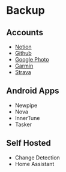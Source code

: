 # Backup

## Accounts
- [Notion](https://www.notion.so/help/export-your-content#export-your-entire-workspace)
- [Github](https://github.com/settings/admin)
- [Google Photo](https://takeout.google.com/settings/takeout)
- [Garmin](https://www.garmin.com/en-SG/account/datamanagement)
- [Strava](https://www.strava.com/athlete/delete_your_account)

## Android Apps
- Newpipe
- Nova
- InnerTune
- Tasker

## Self Hosted
- Change Detection
- Home Assistant
